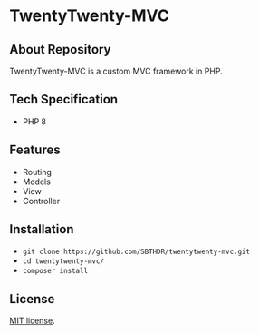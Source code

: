 # TwentyTwenty-MVC

## About Repository

TwentyTwenty-MVC is a custom MVC framework in PHP.

## Tech Specification

- PHP 8

## Features

- Routing
- Models
- View
- Controller

## Installation

- `git clone https://github.com/SBTHDR/twentytwenty-mvc.git`
- `cd twentytwenty-mvc/`
- `composer install`

## License

[MIT license](https://opensource.org/licenses/MIT).